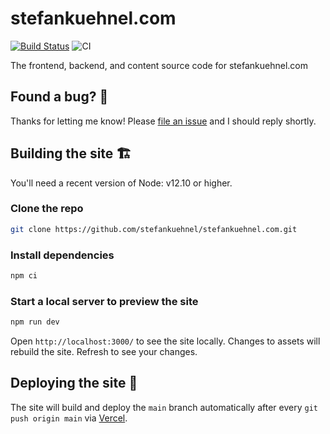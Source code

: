 # stefankuehnel.com
[![Build Status](https://travis-ci.com/stefankuehnel/stefankuehnel.com.svg?branch=main)](https://travis-ci.com/stefankuehnel/stefankuehnel.com)
![CI](https://github.com/stefankuehnel/stefankuehnel.com/workflows/CI/badge.svg)

The frontend, backend, and content source code for stefankuehnel.com

## Found a bug? 👷‍

Thanks for letting me know! Please [file an issue](https://github.com/stefankuehnel/stefankuehnel.com/issues/new?assignees=&labels=&template=bug_report.md&title=) and I should reply shortly.

## Building the site 🏗

You'll need a recent version of Node: v12.10 or higher.

### Clone the repo

```bash
git clone https://github.com/stefankuehnel/stefankuehnel.com.git
```

### Install dependencies

```bash
npm ci
```

### Start a local server to preview the site

```bash
npm run dev
```

Open `http://localhost:3000/` to see the site locally. Changes to assets will
rebuild the site. Refresh to see your changes.

## Deploying the site 🚀

The site will build and deploy the `main` branch automatically after every `git push origin main` via [Vercel](https://vercel.com).
